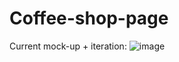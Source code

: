 # Coffee-shop-page

Current mock-up + iteration:
![image](https://user-images.githubusercontent.com/27746994/139969045-8b8ae85d-d2ed-480d-a53f-666ee66cd9e8.png)
